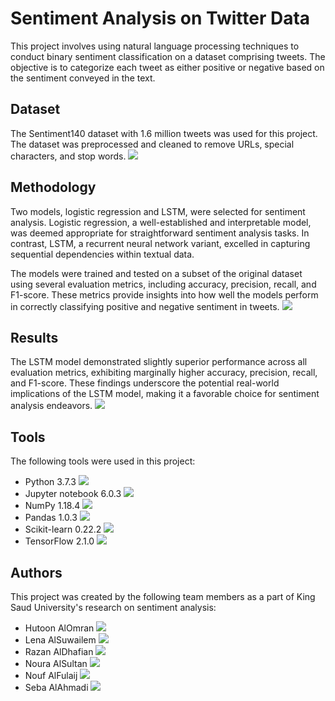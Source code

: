 # Sentiment Analysis on Twitter Data

This project involves using natural language processing techniques to conduct binary sentiment classification on a dataset comprising tweets. The objective is to categorize each tweet as either positive or negative based on the sentiment conveyed in the text.

## Dataset

The Sentiment140 dataset with 1.6 million tweets was used for this project. The dataset was preprocessed and cleaned to remove URLs, special characters, and stop words. <img src="https://img.icons8.com/color/48/000000/database.png"/>

## Methodology

Two models, logistic regression and LSTM, were selected for sentiment analysis. Logistic regression, a well-established and interpretable model, was deemed appropriate for straightforward sentiment analysis tasks. In contrast, LSTM, a recurrent neural network variant, excelled in capturing sequential dependencies within textual data.

The models were trained and tested on a subset of the original dataset using several evaluation metrics, including accuracy, precision, recall, and F1-score. These metrics provide insights into how well the models perform in correctly classifying positive and negative sentiment in tweets. <img src="https://img.icons8.com/color/48/000000/brain.png"/>

## Results

The LSTM model demonstrated slightly superior performance across all evaluation metrics, exhibiting marginally higher accuracy, precision, recall, and F1-score. These findings underscore the potential real-world implications of the LSTM model, making it a favorable choice for sentiment analysis endeavors. <img src="https://img.icons8.com/color/48/000000/checkmark.png"/>

## Tools

The following tools were used in this project:

- Python 3.7.3 <img src="https://img.icons8.com/color/48/000000/python.png"/>
- Jupyter notebook 6.0.3 <img src="https://img.icons8.com/color/48/000000/jupyter-notebook.png"/>
- NumPy 1.18.4 <img src="https://img.icons8.com/color/48/000000/numpy.png"/>
- Pandas 1.0.3 <img src="https://img.icons8.com/color/48/000000/pandas.png"/>
- Scikit-learn 0.22.2 <img src="https://img.icons8.com/color/48/000000/scikit-learn.png"/>
- TensorFlow 2.1.0 <img src="https://img.icons8.com/color/48/000000/tensorflow.png"/>

## Authors

This project was created by the following team members as a part of King Saud University's research on sentiment analysis:

- Hutoon AlOmran <img src="https://img.icons8.com/color/48/000000/user.png"/>
- Lena AlSuwailem <img src="https://img.icons8.com/color/48/000000/user.png"/>
- Razan AlDhafian <img src="https://img.icons8.com/color/48/000000/user.png"/>
- Noura AlSultan <img src="https://img.icons8.com/color/48/000000/user.png"/>
- Nouf AlFulaij <img src="https://img.icons8.com/color/48/000000/user.png"/>
- Seba AlAhmadi <img src="https://img.icons8.com/color/48/000000/user.png"/>
